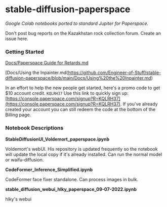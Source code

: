# stable-diffusion-paperspace

_Google Colab notebooks ported to standard Jupiter for Paperspace._

Don't post bug reports on the Kazakhstan rock collection forum. Create an issue here.


### Getting Started

[Docs/Paperspace Guide for Retards.md](https://github.com/Engineer-of-Stuff/stable-diffusion-paperspace/blob/main/Docs/Paperspace%20Guide%20for%20Retards.md)

[Docs/Using the Inpainter.md(https://github.com/Engineer-of-Stuff/stable-diffusion-paperspace/blob/main/Docs/Using%20the%20Inpainter.md)

In an effort to help the new people get started, here's a promo code to get $10 account credit. `KQLRH37` Use this link to quickly sign up:
[https://console.paperspace.com/signup?R=KQLRH37](https://console.paperspace.com/signup?R=KQLRH37). If you've already created your account you can still redeem the code at the bottom of the Billing page.


### Notebook Descriptions

**StableDiffusionUI_Voldemort_paperspace.ipynb**

Voldemort's webUI. His repository is updated frequently so the notebook will update the local copy if it's already installed. Can run the normal model or waifu-diffusion.



**CodeFormer_Inference_Simplified.ipynb**

CodeFormer face fixer standalone. Can process images in bulk.



**stable_diffusion_webui_hlky_paperspace_09-07-2022.ipynb**

hlky's webui
